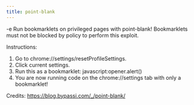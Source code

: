 ```yaml
---
title: point-blank
---
```


-e 
Run bookmarklets on privileged pages with point-blank!
Bookmarklets must not be blocked by policy to perform this exploit.

Instructions:
1. Go to chrome://settings/resetProfileSettings.
2. Click current settings.
3. Run this as a bookmarklet: javascript:opener.alert()
4. You are now running code on the chrome://settings tab with only a bookmarklet!

Credits:
https://blog.bypassi.com/_/point-blank/

